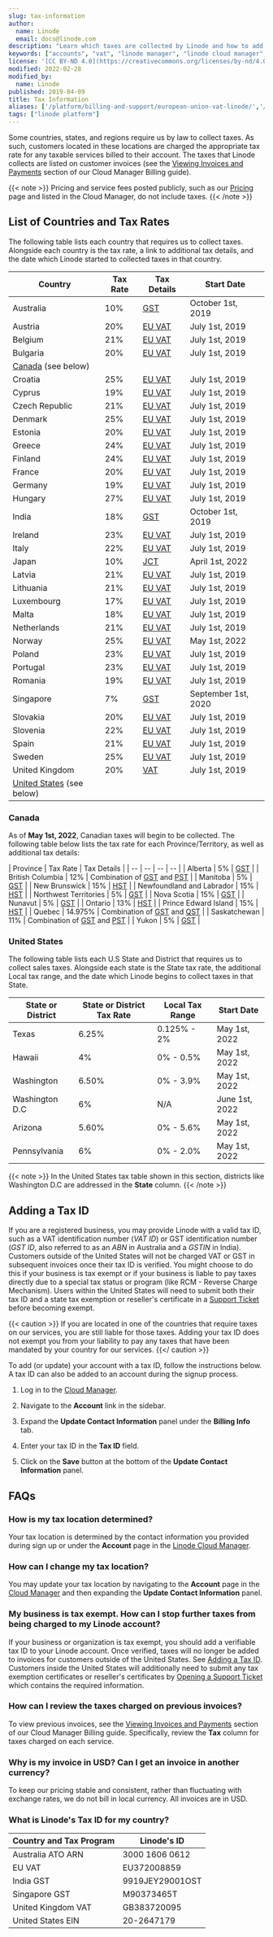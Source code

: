 ```yaml
---
slug: tax-information
author:
  name: Linode
  email: docs@linode.com
description: "Learn which taxes are collected by Linode and how to add a tax identification number to your account."
keywords: ["accounts", "vat", "linode manager", "linode cloud manager", "manager", "tax", "taxes", "tax information", "usd", "vat id", "eu", "european union", "value added tax", "gst", "goods and services tax", "gst id", "tax id"]
license: '[CC BY-ND 4.0](https://creativecommons.org/licenses/by-nd/4.0)'
modified: 2022-02-28
modified_by:
  name: Linode
published: 2019-04-09
title: Tax Information
aliases: ['/platform/billing-and-support/european-union-vat-linode/','/platform/billing-and-support/european-union-vat-linode-classic-manager/','/platform/billing-and-support/tax-information/','/platform/billing-and-support/tax-information-classic-manager/']
tags: ["linode platform"]
---
```


Some countries, states, and regions require us by law to collect taxes. As such, customers located in these locations are charged the appropriate tax rate for any taxable services billed to their account. The taxes that Linode collects are listed on customer invoices (see the [Viewing Invoices and Payments](/docs/guides/manage-billing-in-cloud-manager/#viewing-invoices-and-payments) section of our Cloud Manager Billing guide).

{{< note >}}
Pricing and service fees posted publicly, such as our [Pricing](https://www.linode.com/pricing/) page and listed in the Cloud Manager, do not include taxes.
{{< /note >}}

## List of Countries and Tax Rates

The following table lists each country that requires us to collect taxes. Alongside each country is the tax rate, a link to additional tax details, and the date which Linode started to collected taxes in that country.

| Country | Tax Rate | Tax Details | Start Date |
| -- | -- | -- | -- |
| Australia | 10% | [GST](https://www.ato.gov.au/Business/GST/) | October 1st, 2019 |
| Austria | 20% | [EU VAT](https://europa.eu/youreurope/business/taxation/vat/vat-rules-rates/index_en.htm) | July 1st, 2019 |
| Belgium | 21% | [EU VAT](https://europa.eu/youreurope/business/taxation/vat/vat-rules-rates/index_en.htm) | July 1st, 2019 |
| Bulgaria | 20% | [EU VAT](https://europa.eu/youreurope/business/taxation/vat/vat-rules-rates/index_en.htm) | July 1st, 2019 |
| [Canada](#canada) (see below) | | | |
| Croatia | 25% | [EU VAT](https://europa.eu/youreurope/business/taxation/vat/vat-rules-rates/index_en.htm) | July 1st, 2019 |
| Cyprus | 19% | [EU VAT](https://europa.eu/youreurope/business/taxation/vat/vat-rules-rates/index_en.htm) | July 1st, 2019 |
| Czech Republic | 21% | [EU VAT](https://europa.eu/youreurope/business/taxation/vat/vat-rules-rates/index_en.htm) | July 1st, 2019 |
| Denmark | 25% | [EU VAT](https://europa.eu/youreurope/business/taxation/vat/vat-rules-rates/index_en.htm) | July 1st, 2019 |
| Estonia | 20% | [EU VAT](https://europa.eu/youreurope/business/taxation/vat/vat-rules-rates/index_en.htm) | July 1st, 2019 |
| Greece | 24% | [EU VAT](https://europa.eu/youreurope/business/taxation/vat/vat-rules-rates/index_en.htm) | July 1st, 2019 |
| Finland | 24% | [EU VAT](https://europa.eu/youreurope/business/taxation/vat/vat-rules-rates/index_en.htm) | July 1st, 2019 |
| France | 20% | [EU VAT](https://europa.eu/youreurope/business/taxation/vat/vat-rules-rates/index_en.htm) | July 1st, 2019 |
| Germany | 19% | [EU VAT](https://europa.eu/youreurope/business/taxation/vat/vat-rules-rates/index_en.htm) | July 1st, 2019 |
| Hungary | 27% | [EU VAT](https://europa.eu/youreurope/business/taxation/vat/vat-rules-rates/index_en.htm) | July 1st, 2019 |
| India | 18% | [GST](http://gstcouncil.gov.in/sites/default/files/faq/sectoral-faq-it-ites.pdf) | October 1st, 2019 |
| Ireland | 23% | [EU VAT](https://europa.eu/youreurope/business/taxation/vat/vat-rules-rates/index_en.htm) | July 1st, 2019 |
| Italy | 22% | [EU VAT](https://europa.eu/youreurope/business/taxation/vat/vat-rules-rates/index_en.htm) | July 1st, 2019 |
| Japan | 10% | [JCT](https://www.eu-japan.eu/taxes-accounting/consumption-taxes) | April 1st, 2022 |
| Latvia | 21% | [EU VAT](https://europa.eu/youreurope/business/taxation/vat/vat-rules-rates/index_en.htm) | July 1st, 2019 |
| Lithuania | 21% | [EU VAT](https://europa.eu/youreurope/business/taxation/vat/vat-rules-rates/index_en.htm) | July 1st, 2019 |
| Luxembourg | 17% | [EU VAT](https://europa.eu/youreurope/business/taxation/vat/vat-rules-rates/index_en.htm) | July 1st, 2019 |
| Malta | 18% | [EU VAT](https://europa.eu/youreurope/business/taxation/vat/vat-rules-rates/index_en.htm) | July 1st, 2019 |
| Netherlands | 21% | [EU VAT](https://europa.eu/youreurope/business/taxation/vat/vat-rules-rates/index_en.htm) | July 1st, 2019 |
| Norway | 25% | [EU VAT](https://europa.eu/youreurope/business/taxation/vat/vat-rules-rates/index_en.htm) | May 1st, 2022 |
| Poland | 23% | [EU VAT](https://europa.eu/youreurope/business/taxation/vat/vat-rules-rates/index_en.htm) | July 1st, 2019 |
| Portugal | 23% | [EU VAT](https://europa.eu/youreurope/business/taxation/vat/vat-rules-rates/index_en.htm) | July 1st, 2019 |
| Romania | 19% | [EU VAT](https://europa.eu/youreurope/business/taxation/vat/vat-rules-rates/index_en.htm) | July 1st, 2019 |
| Singapore | 7% | [GST](https://www.iras.gov.sg/irashome/GST/GST-registered-businesses/Learning-the-basics/How-to-implement-GST/Current-GST-Rates/) | September 1st, 2020 |
| Slovakia | 20% | [EU VAT](https://europa.eu/youreurope/business/taxation/vat/vat-rules-rates/index_en.htm) | July 1st, 2019 |
| Slovenia | 22% | [EU VAT](https://europa.eu/youreurope/business/taxation/vat/vat-rules-rates/index_en.htm) | July 1st, 2019 |
| Spain | 21% | [EU VAT](https://europa.eu/youreurope/business/taxation/vat/vat-rules-rates/index_en.htm) | July 1st, 2019 |
| Sweden | 25% | [EU VAT](https://europa.eu/youreurope/business/taxation/vat/vat-rules-rates/index_en.htm) | July 1st, 2019 |
| United Kingdom | 20% | [VAT](https://www.gov.uk/vat-rates) | July 1st, 2019 |
| [United States](#united-states) (see below) | | | |

### Canada

As of **May 1st, 2022**, Canadian taxes will begin to be collected. The following table below lists the tax rate for each Province/Territory, as well as additional tax details:

| Province | Tax Rate | Tax Details |
| -- | -- | -- | -- |
| Alberta | 5% | [GST](https://www.canada.ca/en/revenue-agency/services/forms-publications/publications/rc4027/doing-business-canada-gst-hst-information-non-residents.html) |
| British Columbia | 12% | Combination of [GST](https://www.canada.ca/en/revenue-agency/services/forms-publications/publications/rc4027/doing-business-canada-gst-hst-information-non-residents.html) and [PST](https://www2.gov.bc.ca/gov/content/taxes/sales-taxes/pst) |
| Manitoba | 5% | [GST](https://www.canada.ca/en/revenue-agency/services/forms-publications/publications/rc4027/doing-business-canada-gst-hst-information-non-residents.html) |
| New Brunswick | 15% | [HST](https://www.canada.ca/en/revenue-agency/services/forms-publications/publications/rc4027/doing-business-canada-gst-hst-information-non-residents.html) |
| Newfoundland and Labrador | 15% | [HST](https://www.canada.ca/en/revenue-agency/services/forms-publications/publications/rc4027/doing-business-canada-gst-hst-information-non-residents.html) |
| Northwest Territories | 5% | [GST](https://www.canada.ca/en/revenue-agency/services/forms-publications/publications/rc4027/doing-business-canada-gst-hst-information-non-residents.html) |
| Nova Scotia | 15% | [GST](https://www.canada.ca/en/revenue-agency/services/forms-publications/publications/rc4027/doing-business-canada-gst-hst-information-non-residents.html) |
| Nunavut | 5% | [GST](https://www.canada.ca/en/revenue-agency/services/forms-publications/publications/rc4027/doing-business-canada-gst-hst-information-non-residents.html) |
| Ontario | 13% | [HST](https://www.canada.ca/en/revenue-agency/services/forms-publications/publications/rc4027/doing-business-canada-gst-hst-information-non-residents.html) |
| Prince Edward Island | 15% | [HST](https://www.canada.ca/en/revenue-agency/services/forms-publications/publications/rc4027/doing-business-canada-gst-hst-information-non-residents.html) |
| Quebec | 14.975% | Combination of [GST](https://www.canada.ca/en/revenue-agency/services/forms-publications/publications/rc4027/doing-business-canada-gst-hst-information-non-residents.html) and [QST](https://www.revenuquebec.ca/en/businesses/consumption-taxes/gsthst-and-qst/basic-rules-for-applying-the-gsthst-and-qst/) |
| Saskatchewan | 11% | Combination of [GST](https://www.canada.ca/en/revenue-agency/services/forms-publications/publications/rc4027/doing-business-canada-gst-hst-information-non-residents.html) and [PST](https://www2.gov.bc.ca/gov/content/taxes/sales-taxes/pst) |
| Yukon | 5% | [GST](https://www.canada.ca/en/revenue-agency/services/forms-publications/publications/rc4027/doing-business-canada-gst-hst-information-non-residents.html) |

### United States

The following table lists each U.S State and District that requires us to collect sales taxes. Alongside each state is the State tax rate, the additional Local tax range, and the date which Linode begins to collect taxes in that State.

| State or District | State or District Tax Rate | Local Tax Range | Start Date |
| -- | -- | -- | -- |
| Texas | 6.25% | 0.125% - 2% | May 1st, 2022 |
| Hawaii | 4% | 0% - 0.5% | May 1st, 2022 |
| Washington | 6.50% | 0% - 3.9% | May 1st, 2022 |
| Washington D.C | 6% | N/A | June 1st, 2022 |
| Arizona | 5.60% | 0% - 5.6% | May 1st, 2022 |
| Pennsylvania | 6% | 0% - 2.0% | May 1st, 2022 |

{{< note >}}
In the United States tax table shown in this section, districts like Washington D.C are addressed in the **State** column.
{{< /note >}}

## Adding a Tax ID

If you are a registered business, you may provide Linode with a valid tax ID, such as a VAT identification number (*VAT ID*) or GST identification number (*GST ID*, also referred to as an *ABN* in Australia and a *GSTIN* in India). Customers outside of the United States will not be charged VAT or GST in subsequent invoices once their tax ID is verified. You might choose to do this if your business is tax exempt or if your business is liable to pay taxes directly due to a special tax status or program (like RCM - Reverse Charge Mechanism). Users within the United States will need to submit both their tax ID and a state tax exemption or reseller's certificate in a [Support Ticket](https://www.linode.com/support/) before becoming exempt.

{{< caution >}}
If you are located in one of the countries that require taxes on our services, you are still liable for those taxes. Adding your tax ID does not exempt you from your liability to pay any taxes that have been mandated by your country for our services.
{{</ caution >}}

To add (or update) your account with a tax ID, follow the instructions below. A tax ID can also be added to an account during the signup process.

1. Log in to the [Cloud Manager](https://cloud.linode.com).

1. Navigate to the **Account** link in the sidebar.

1. Expand the **Update Contact Information** panel under the **Billing Info** tab.

1. Enter your tax ID in the **Tax ID** field.

1. Click on the **Save** button at the bottom of the **Update Contact Information** panel.

## FAQs

### How is my tax location determined?

Your tax location is determined by the contact information you provided during sign up or under the **Account** page in the [Linode Cloud Manager](https://cloud.linode.com).

### How can I change my tax location?

You may update your tax location by navigating to the **Account** page in the [Cloud Manager](https://cloud.linode.com) and then expanding the **Update Contact Information** panel.

### My business is tax exempt. How can I stop further taxes from being charged to my Linode account?

If your business or organization is tax exempt, you should add a verifiable tax ID to your Linode account. Once verified, taxes will no longer be added to invoices for customers outside of the United States. See [Adding a Tax ID](#adding-a-tax-id). Customers inside the United States will additionally need to submit any tax exemption certificates or reseller's certificates by [Opening a Support Ticket](https://www.linode.com/support/) which contains the required information.

### How can I review the taxes charged on previous invoices?

To view previous invoices, see the [Viewing Invoices and Payments](/docs/guides/manage-billing-in-cloud-manager/#viewing-invoices-and-payments) section of our Cloud Manager Billing guide. Specifically, review the **Tax** column for taxes charged on each service.

### Why is my invoice in USD? Can I get an invoice in another currency?

To keep our pricing stable and consistent, rather than fluctuating with exchange rates, we do not bill in local currency. All invoices are in USD.

### What is Linode's Tax ID for my country?

| Country and Tax Program | Linode's ID |
| -- | -- |
| Australia ATO ARN | 3000 1606 0612 |
| EU VAT | EU372008859 |
| India GST | 9919JEY29001OST |
| Singapore GST | M90373465T |
| United Kingdom VAT | GB383720095 |
| United States EIN | 20-2647179 |
